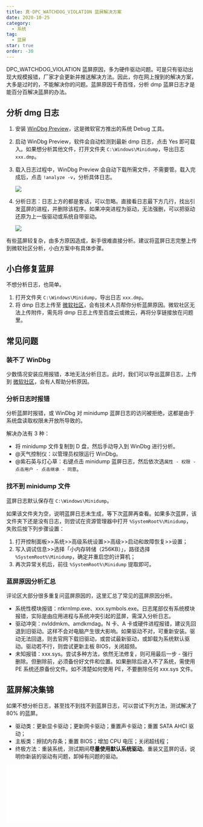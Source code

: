 ```yaml
---
title: 真·DPC_WATCHDOG_VIOLATION 蓝屏解决方案
date: 2020-10-25
category:
  - 系统
tag:
  - 蓝屏
star: true
order: -30
---
```


DPC_WATCHDOG_VIOLATION 蓝屏原因，多为硬件驱动问题。可是只有驱动出现大规模报错，厂家才会更新并推送解决方法。因此，你在网上搜到的解决方案，大多是过时的，不能解决你的问题。蓝屏原因千奇百怪，分析 dmp 蓝屏日志才是能百分百解决蓝屏的办法。

## 分析 dmg 日志

1. 安装 [WinDbg Preview](https://www.microsoft.com/zh-cn/p/windbg/9pgjgd53tn86?rtc=1&activetab=pivot:overviewtab)，这是微软官方推出的系统 Debug 工具。
2. 启动 WinDbg Preview，软件会自动检测到最新 dmp 日志，点击 Yes 即可载入。如果想分析其他文件，打开文件夹 `C:\Windows\Minidump`，导出日志 `xxx.dmp`。
3. 载入日志过程中，WinDbg Preview 会自动下载所需文件，不需要管。载入完成后，点击 `!analyze -v`，分析具体日志。

   ![](http://tc.seoipo.com/20201025223307.png)

4. 分析日志：日志上方的都是套话，可以忽略。直接看日志最下方几行，找出引发蓝屏的进程，并删除该程序。如果冲突进程为驱动，无法强删，可以把驱动还原为上一版驱动或系统自带驱动。

   ![](http://tc.seoipo.com/20201025224308.png)

有些蓝屏较复杂，由多方原因造成，新手很难直接分析。建议将蓝屏日志完整上传到微软社区分析，小白方案中有具体步骤。

## 小白修复蓝屏

不想分析日志，也简单。

1. 打开文件夹 `C:\Windows\Minidump`，导出日志 `xxx.dmp`。
2. 将 dmp 日志上传至 [微软社区](https://answers.microsoft.com/zh-hans/newthread?threadtype=Questions&cancelurl=/zh-hans/windows/forum&forum=windows&filter=)，会有技术人员帮你分析蓝屏原因。微软社区无法上传附件，需先将 dmp 日志上传至百度云或微云，再将分享链接放在问题里。

## 常见问题

### 装不了 WinDbg

少数情况安装应用报错，本地无法分析日志。此时，我们可以导出蓝屏日志，上传到 [微软社区](https://answers.microsoft.com/zh-hans/newthread?threadtype=Questions&cancelurl=/zh-hans/windows/forum&forum=windows&filter=)，会有人帮助分析原因。

### 分析日志时报错

分析蓝屏时报错，或 WinDbg 对 minidump 蓝屏日志的访问被拒绝，这都是由于系统盘读取权限未开放所导致的。

解决办法有 3 种：

- 将 minidump 文件复制到 D 盘，然后手动导入到 WinDbg 进行分析。
- @天气控制仪：以管理员权限运行 WinDbg。
- @紫石英与灯心草：右键点击 minidump 蓝屏日志，然后依次选`属性 - 权限 - 点击用户 - 点击继承 - 同意`。

### 找不到 minidump 文件

蓝屏日志默认保存在 `C:\Windows\Minidump`。

如果该文件夹为空，说明蓝屏日志未生成，等下次蓝屏再查看。如果多次蓝屏，该文件夹下还是没有日志，则尝试在资源管理器中打开 `%SystemRoot%\Minidump`，失败后按下列步骤设置：

1. 打开控制面板>>系统>>高级系统设置>>高级>>启动和故障恢复>>设置；
2. 写入调试信息>>选择「小内存转储（256KB）」，路径选择 `%SystemRoot%\Minidump`，确定并重启您的计算机；
3. 再次异常关机后，前往 `%SystemRoot%\Minidump` 提取即可。

### 蓝屏原因分析汇总

评论区大部分很多重复问蓝屏原因的，这里汇总了常见的蓝屏原因分析。

- 系统性模块报错：ntkrnlmp.exe、xxx.symbols.exe。日志尾部仅有系统模块报错，实际是由应用进程与系统冲突引起的蓝屏，需深入分析日志。
- 驱动冲突：nvlddmkm、amdkmdag。N 卡、A 卡或硬件进程报错，建议先回退到旧驱动。这样不会对电脑产生很大影响。如果驱动不对，可重新安装。驱动无法回退，则去官网下载旧驱动，或尝试最新驱动，或卸载为系统默认驱动。驱动若不行，则尝试更新主板 BIOS，关闭超频。
- 未知报错：xxx.sys。尝试多种方法，依然无法修复，则可用最后一步 - 强行删除。但删除前，必须备份好文件和位置。如果删除后进入不了系统，需使用 PE 系统还原备份文件。如不清楚如何使用 PE，不要删除任何 xxx.sys 文件。

## 蓝屏解决集锦

如果不想分析日志，甚至找不到找不到蓝屏日志，可以尝试下列方法，测试解决了 80% 的蓝屏。

- 驱动类：更新显卡驱动；更新网卡驱动；重置声卡驱动；重置 SATA AHCI 驱动；
- 主板类：擦拭内存条；重置 BIOS；增加 CPU 电压；关闭超线程；
- 终极方法：重装系统，测试期间**尽量使用默认系统驱动**。重装又蓝屏的话，说明你新装的驱动有问题，卸掉有问题的驱动。

<iframe src="//player.bilibili.com/player.html?aid=627539890&bvid=BV1jt4y1i7C8&cid=249655764&page=1" scrolling="no" border="0" frameborder="no" framespacing="0" allowfullscreen="true"> </iframe>
